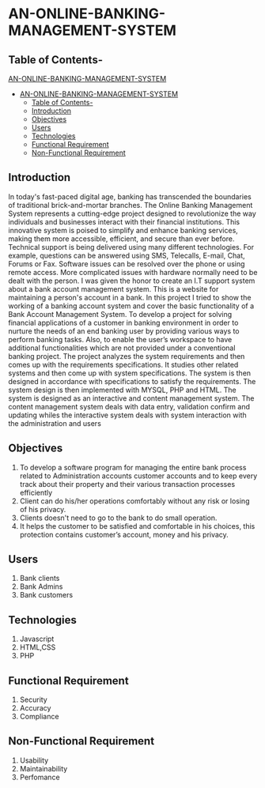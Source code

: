 # AN-ONLINE-BANKING-MANAGEMENT-SYSTEM

## Table of Contents-

[AN-ONLINE-BANKING-MANAGEMENT-SYSTEM](#an-online-banking-management-system)

- [AN-ONLINE-BANKING-MANAGEMENT-SYSTEM](#an-online-banking-management-system)
  - [Table of Contents-](#table-of-contents-)
  - [Introduction](#introduction)
  - [Objectives](#objectives)
  - [Users](#users)
  - [Technologies](#technologies)
  - [Functional Requirement](#functional-requirement)
  - [Non-Functional Requirement](#non-functional-requirement)

## Introduction

In today's fast-paced digital age, banking has transcended the boundaries of traditional brick-and-mortar branches. The Online Banking Management System represents a cutting-edge project designed to revolutionize the way individuals and businesses interact with their financial institutions. This innovative system is poised to simplify and enhance banking services, making them more accessible, efficient, and secure than ever before. Technical support is being delivered using many different technologies. For example, questions can be answered using SMS, Telecalls, E-mail, Chat, Forums or Fax. Software issues can be resolved over the phone or using remote access. More complicated issues with hardware normally need to be dealt with the person. I was given the honor to create an I.T support system about a bank account management system. This is a website for maintaining a person's account in a bank. In this project I tried to show the working of a banking account system and cover the basic functionality of a Bank Account Management System. To develop a project for solving financial applications of a customer in banking environment in order to nurture the needs of an end banking user by providing various ways to perform banking tasks. Also, to enable the user’s workspace to have additional functionalities which are not provided under a conventional banking project. The project analyzes the system requirements and then comes up with the requirements specifications. It studies other related systems and then come up with system specifications. The system is then designed in accordance with specifications to satisfy the requirements. The system design is then implemented with MYSQL, PHP and HTML. The system is designed as an interactive and content management system. The content management system deals with data entry, validation confirm and updating whiles the interactive system deals with system interaction with the administration and users

## Objectives

1. To develop a software program for managing the entire bank process related to Administration accounts customer accounts and to keep every track about their property and their various transaction processes efficiently
2. Client can do his/her operations comfortably without any risk or losing of his privacy.
3. Clients doesn't need to go to the bank to do small operation.
4. It helps the customer to be satisfied and comfortable in his choices, this protection contains customer’s account, money and his privacy.

## Users

1. Bank clients
2. Bank Admins
3. Bank customers

## Technologies

1. Javascript
2. HTML,CSS
3. PHP

## Functional Requirement

1. Security
2. Accuracy
3. Compliance

## Non-Functional Requirement

1. Usability
2. Maintainability
3. Perfomance
